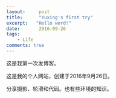 ```yaml
---
layout:     post
title:      "Yuxing's first try"
excerpt:   "Hello word!"
date:       2016-09-26
tags:
    - Life
comments: true
---
```



这是我第一次发博客。

这是我的个人网站，创建于2016年9月26日。

分享摄影、轮滑和代码。也有些环境的知识。
